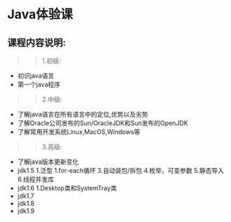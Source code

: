 # Java体验课

## 课程内容说明:

>> 1.初级: 
- 初识java语言
- 第一个java程序

>> 2.中级:
- 了解java语言在所有语言中的定位,优势以及劣势
- 了解Oracle公司发布的Sun/OracleJDK和Sun发布的OpenJDK
- 了解常用开发系统Linux,MacOS,Windows等

>> 3.高级:
- 了解java版本更新变化 
- jdk1.5 
  1.泛型
  1.for-each循环
  3.自动装包/拆包
  4.枚举，可变参数
  5.静态导入
  6.线程并发库
- jdk1.6
  1.Desktop类和SystemTray类
- jdk1.7
- jdk1.8
- jdk1.9
